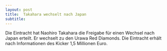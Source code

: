```yaml
---
layout: post
title:  Takahara wechselt nach Japan
subtitle:  
---
```


Die Eintracht hat Naohiro Takahara die Freigabe für einen Wechsel nach Japan erteilt. Er wechselt zu den Urawa Red Diamonds. Die Eintracht erhält nach Informationen des Kicker 1,5 Millionen Euro.


